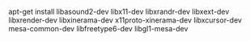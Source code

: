 apt-get install libasound2-dev libx11-dev libxrandr-dev libxext-dev libxrender-dev libxinerama-dev x11proto-xinerama-dev libxcursor-dev mesa-common-dev libfreetype6-dev libgl1-mesa-dev